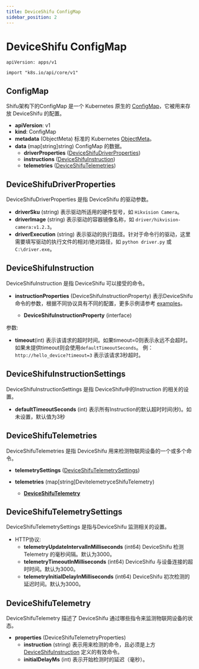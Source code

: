 ```yaml
---
title: DeviceShifu ConfigMap
sidebar_position: 2
---
```


# DeviceShifu ConfigMap

`apiVersion: apps/v1`

`import "k8s.io/api/core/v1"`

## ConfigMap

Shifu架构下的ConfigMap 是一个 Kubernetes 原生的 [ConfigMap](https://kubernetes.io/docs/reference/kubernetes-api/config-and-storage-resources/config-map-v1/)，它被用来存放 DeviceShifu 的配置。

- **apiVersion**: v1
- **kind**: ConfigMap
- **metadata** (ObjectMeta)
  标准的 Kubernetes [ObjectMeta](https://kubernetes.io/docs/reference/kubernetes-api/common-definitions/object-meta/#ObjectMeta)。
- **data** (map[string]string)
  ConfigMap 的数据。
  - **driverProperties** ([DeviceShifuDriverProperties](#deviceshifudriverproperties))
  - **instructions** ([DeviceShifuInstruction](#deviceshifuinstruction))
  - **telemetries** ([DeviceShifuTelemetries](#deviceshifutelemetries))

## DeviceShifuDriverProperties

DeviceShifuDriverProperties 是指 DeviceShifu 的驱动参数。
- **driverSku** (string)
  表示驱动所适用的硬件型号，如 `Hikvision Camera`。
- **driverImage** (string)
  表示驱动的容器镜像名称，如 `driver/hikvision-camera:v1.2.3`。
- **driverExecution** (string)
  表示驱动的执行路径。针对于命令行的驱动，这里需要填写驱动的执行文件的相对/绝对路径，如 `python driver.py` 或 `C:\driver.exe`。

## DeviceShifuInstruction

DeviceShifuInstruction 是指 DeviceShifu 可以接受的命令。
- **instructionProperties** (DeviceShifuInstructionProperty)
  表示DeviceShifu 命令的参数，根据不同协议具有不同的配置，更多示例请参考 [examples](https://github.com/Edgenesis/shifu/tree/main/examples)。
  
  - **DeviceShifuInstructionProperty** (interface)

参数:
- **timeout**(int)
表示该请求的超时时间。如果timeout=0则表示永远不会超时。如果未提供timeout则会使用`defaultTimeoutSeconds`。
例：`http://hello_device?timeout=3` 表示该请求3秒超时。
## DeviceShifuInstructionSettings

DeviceShifuInstructionSettings 是指 DeviceShifu中的Instruction 的相关的设置。
- **defaultTimeoutSeconds** (int) 表示所有Instruction的默认超时时间(秒)。如未设置，默认值为3秒


## DeviceShifuTelemetries

DeviceShifuTelemetries 是指 DeviceShifu 用来检测物联网设备的一个或多个命令。
- **telemetrySettings** ([DeviceShifuTelemetrySettings](#deviceshifutelemetrysettings))

- **telemetries** (map[string]DevitelemetryceShifuTelemetry)
  - **[DeviceShifuTelemetry](#deviceshifutelemetry)**

## DeviceShifuTelemetrySettings

DeviceShifuTelemetrySettings 是指与DeviceShifu 监测相关的设置。
- HTTP协议:
    - **telemetryUpdateIntervalInMilliseconds** (int64) DeviceShifu 检测 Telemetry 的毫秒间隔。默认为3000。
    - **telemetryTimeoutInMilliseconds** (int64) DeviceShifu 与设备连接的超时时间。默认为3000。
    - **telemetryInitialDelayInMilliseconds** (int64) DeviceShifu 初次检测的延迟时间。默认为3000。
## DeviceShifuTelemetry

DeviceShifuTelemetry 描述了 DeviceShifu 通过哪些指令来监测物联网设备的状态。
  - **properties** (DeviceShifuTelemetryProperties)
    - **instruction** (string)
    表示用来检测的命令，且必须是上方 [DeviceShifuInstruction](#deviceshifuinstruction) 定义的有效命令。
    - **initialDelayMs** (int)
    表示开始检测时的延迟（毫秒）。

